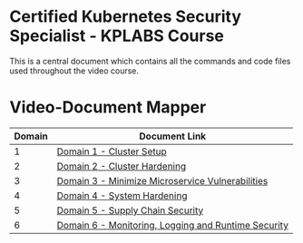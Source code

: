 # Certified Kubernetes Security Specialist - KPLABS Course

This is a central document which contains all the commands and code files used throughout the video course.

# Video-Document Mapper

| Domain | Document Link |
| ------ | ------ |
| 1 | [Domain 1 - Cluster Setup][PlDa] |
| 2 | [Domain 2 - Cluster Hardening][PlDb] |
| 3 | [Domain 3 - Minimize Microservice Vulnerabilities][PlDc]
| 4 | [Domain 4 - System Hardening][PlDe] |
| 5 | [Domain 5 - Supply Chain Security][PlDf] |
| 6 | [Domain 6 - Monitoring, Logging and Runtime Security][PlDg] |




   [PlDa]: <https://github.com/ameeno/certified-kubernetes-security-specialist/tree/master/domain-1-cluster-setup>
   [PlDb]: <https://github.com/ameeno/certified-kubernetes-security-specialist/tree/master/domain-2-cluster-hardening>
   [PlDc]: <https://github.com/ameeno/certified-kubernetes-security-specialist/tree/master/domain-3-minimize-microservice-vulnerability>
   [PlDe]: <https://github.com/ameeno/certified-kubernetes-security-specialist/tree/master/domain-4-system-hardening>
   [PlDf]: <https://github.com/ameeno/certified-kubernetes-security-specialist/tree/master/domain-5-supply-chain-security>
   [PlDg]: <https://github.com/ameeno/certified-kubernetes-security-specialist/tree/master/domain-6-monitor-log-runtimesec>
